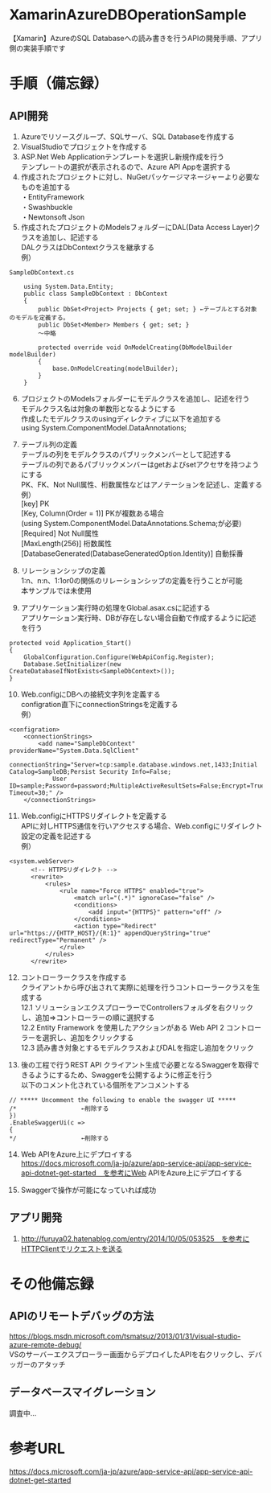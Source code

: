 # XamarinAzureDBOperationSample
【Xamarin】AzureのSQL Databaseへの読み書きを行うAPIの開発手順、アプリ側の実装手順です

# 手順（備忘録）
## API開発
1. Azureでリソースグループ、SQLサーバ、SQL Databaseを作成する  
2. VisualStudioでプロジェクトを作成する  
3. ASP.Net Web Applicationテンプレートを選択し新規作成を行う  
テンプレートの選択が表示されるので、Azure API Appを選択する  
4. 作成されたプロジェクトに対し、NuGetパッケージマネージャーより必要なものを追加する  
・EntityFramework  
・Swashbuckle  
・Newtonsoft Json  
5. 作成されたプロジェクトのModelsフォルダーにDAL(Data Access Layer)クラスを追加し、記述する  
DALクラスはDbContextクラスを継承する  
例）  
```
SampleDbContext.cs  

	using System.Data.Entity;			
	public class SampleDbContext : DbContext			
	{			
		public DbSet<Project> Projects { get; set; } ←テーブルとする対象のモデルを定義する。		
		public DbSet<Member> Members { get; set; }		
		～中略		
				
		protected override void OnModelCreating(DbModelBuilder modelBuilder)		
		{		
			base.OnModelCreating(modelBuilder);	
		}		
	}		
```
6. 	プロジェクトのModelsフォルダーにモデルクラスを追加し、記述を行う  
モデルクラス名は対象の単数形となるようにする  
作成したモデルクラスのusingディレクティブに以下を追加する  
using System.ComponentModel.DataAnnotations;  

7. テーブル列の定義  
テーブルの列をモデルクラスのパブリックメンバーとして記述する  
テーブルの列であるパブリックメンバーはgetおよびsetアクセサを持つようにする  
PK、FK、Not Null属性、桁数属性などはアノテーションを記述し、定義する  
例）  
[key] PK  
[Key, Column(Order = 1)] PKが複数ある場合  
(using System.ComponentModel.DataAnnotations.Schema;が必要)  
[Required] Not Null属性  
[MaxLength(256)] 桁数属性  
[DatabaseGenerated(DatabaseGeneratedOption.Identity)] 自動採番

8. リレーションシップの定義  
1:n、n:n、1:1or0の関係のリレーションシップの定義を行うことが可能  
本サンプルでは未使用

9. アプリケーション実行時の処理をGlobal.asax.csに記述する  
アプリケーション実行時、DBが存在しない場合自動で作成するように記述を行う

```
protected void Application_Start()	
{	
	GlobalConfiguration.Configure(WebApiConfig.Register);
	Database.SetInitializer(new CreateDatabaseIfNotExists<SampleDbContext>());
}
```

10. Web.configにDBへの接続文字列を定義する  
configration直下にconnectionStringsを定義する  
例）
```
<configration>						
	<connectionStrings>					
		<add name="SampleDbContext" providerName="System.Data.SqlClient" 				
			connectionString="Server=tcp:sample.database.windows.net,1433;Initial Catalog=SampleDB;Persist Security Info=False;			
			User ID=sample;Password=password;MultipleActiveResultSets=False;Encrypt=True;TrustServerCertificate=False;Connection Timeout=30;" />			
	</connectionStrings>					
```

11. Web.configにHTTPSリダイレクトを定義する  
APIに対しHTTPS通信を行いアクセスする場合、Web.configにリダイレクト設定の定義を記述する  
例）
```
<system.webServer>						
	  <!-- HTTPSリダイレクト -->					
	  <rewrite>					
		  <rules>				
			  <rule name="Force HTTPS" enabled="true">			
				  <match url="(.*)" ignoreCase="false" />		
				  <conditions>		
					  <add input="{HTTPS}" pattern="off" />	
				  </conditions>		
				  <action type="Redirect" url="https://{HTTP_HOST}/{R:1}" appendQueryString="true" redirectType="Permanent" />		
			  </rule>			
		  </rules>				
	  </rewrite>					
```

12. コントローラークラスを作成する  
クライアントから呼び出されて実際に処理を行うコントローラークラスを生成する  
12.1 ソリューションエクスプローラーでControllersフォルダを右クリックし、追加=>コントローラーの順に選択する  
12.2 Entity Framework を使用したアクションがある Web API 2 コントローラーを選択し、追加をクリックする  
12.3 読み書き対象とするモデルクラスおよびDALを指定し追加をクリック  

13. 後の工程で行うREST API クライアント生成で必要となるSwaggerを取得できるようにするため、Swaggerを公開するように修正を行う  
以下のコメント化されている個所をアンコメントする
```
// ***** Uncomment the following to enable the swagger UI *****																								
/*					←削除する			
})																								
.EnableSwaggerUi(c =>																								
{																								
*/					←削除する			
```

14. Web APIをAzure上にデプロイする  
https://docs.microsoft.com/ja-jp/azure/app-service-api/app-service-api-dotnet-get-started　を参考にWeb APIをAzure上にデプロイする  

15. Swaggerで操作が可能になっていれば成功

## アプリ開発
1. http://furuya02.hatenablog.com/entry/2014/10/05/053525　を参考にHTTPClientでリクエストを送る


# その他備忘録
## APIのリモートデバッグの方法
https://blogs.msdn.microsoft.com/tsmatsuz/2013/01/31/visual-studio-azure-remote-debug/  
VSのサーバーエクスプローラー画面からデプロイしたAPIを右クリックし、デバッガーのアタッチ

## データベースマイグレーション
調査中...

# 参考URL
https://docs.microsoft.com/ja-jp/azure/app-service-api/app-service-api-dotnet-get-started  
